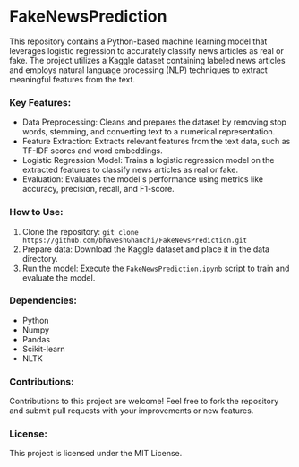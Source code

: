 # FakeNewsPrediction

This repository contains a Python-based machine learning model that leverages logistic regression to accurately classify news articles as real or fake. The project utilizes a Kaggle dataset containing labeled news articles and employs natural language processing (NLP) techniques to extract meaningful features from the text.

### Key Features:

- Data Preprocessing: Cleans and prepares the dataset by removing stop words, stemming, and converting text to a numerical representation.
- Feature Extraction: Extracts relevant features from the text data, such as TF-IDF scores and word embeddings.
- Logistic Regression Model: Trains a logistic regression model on the extracted features to classify news articles as real or fake.
- Evaluation: Evaluates the model's performance using metrics like accuracy, precision, recall, and F1-score.
### How to Use:

1. Clone the repository: `git clone https://github.com/bhaveshGhanchi/FakeNewsPrediction.git`
2. Prepare data: Download the Kaggle dataset and place it in the data directory.
3. Run the model: Execute the `FakeNewsPrediction.ipynb` script to train and evaluate the model.
### Dependencies:

- Python
- Numpy
- Pandas
- Scikit-learn
- NLTK

### Contributions:

Contributions to this project are welcome! Feel free to fork the repository and submit pull requests with your improvements or new features.   

### License:


This project is licensed under the MIT License.   
